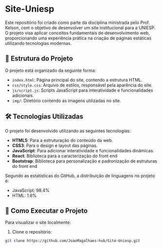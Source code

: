 # Site-Uniesp

Este repositório foi criado como parte da disciplina ministrada pelo Prof. Kelson, com o objetivo de desenvolver um site institucional para a UNIESP.  
O projeto visa aplicar conceitos fundamentais de desenvolvimento web, proporcionando uma experiência prática na criação de páginas estáticas utilizando tecnologias modernas.

## 📁 Estrutura do Projeto

O projeto está organizado da seguinte forma:


- `index.html`: Página principal do site, contendo a estrutura HTML.
- `css/style.css`: Arquivo de estilos, responsável pela aparência do site.
- `js/script.js`: Scripts JavaScript para interatividade e funcionalidades adicionais.
- `img/`: Diretório contendo as imagens utilizadas no site.

## 🛠️ Tecnologias Utilizadas

O projeto foi desenvolvido utilizando as seguintes tecnologias:

- **HTML5**: Para a estruturação do conteúdo da web.
- **CSS3**: Para o design e layout das páginas.
- **JavaScript**: Para adicionar interatividade e funcionalidades dinâmicas.
- **React**: Biblioteca para a caracterização do front end
- **Bootstrap**: Biblioteca para personalização e padronização de estruturas do front end

Segundo as estatísticas do GitHub, a distribuição de linguagens no projeto é:

- JavaScript: 98.4%
- HTML: 1.6%

## 🚀 Como Executar o Projeto

Para visualizar o site localmente:

1. Clone o repositório:

```bash
git clone https://github.com/JoaoMagalhaes-hub/Site-Uniesp.git

